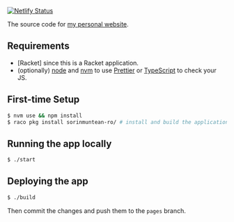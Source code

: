 [![Netlify Status](https://api.netlify.com/api/v1/badges/5a9936cd-e6c5-4e57-a08c-296137130898/deploy-status)](https://app.netlify.com/sites/sorinmuntean/deploys)

The source code for [my personal website](https://sorinmuntean.ro).

## Requirements

- [Racket] since this is a Racket application.
- (optionally) [node](https://nodejs.org/en/) and [nvm](https://github.com/nvm-sh/nvm) to use [Prettier](https://prettier.io) or [TypeScript](https://www.typescriptlang.org/) to check your JS.

## First-time Setup

```sh
$ nvm use && npm install
$ raco pkg install sorinmuntean-ro/ # install and build the application and its deps
```

## Running the app locally

```sh
$ ./start
```

## Deploying the app

```sh
$ ./build
```

Then commit the changes and push them to the `pages` branch.
